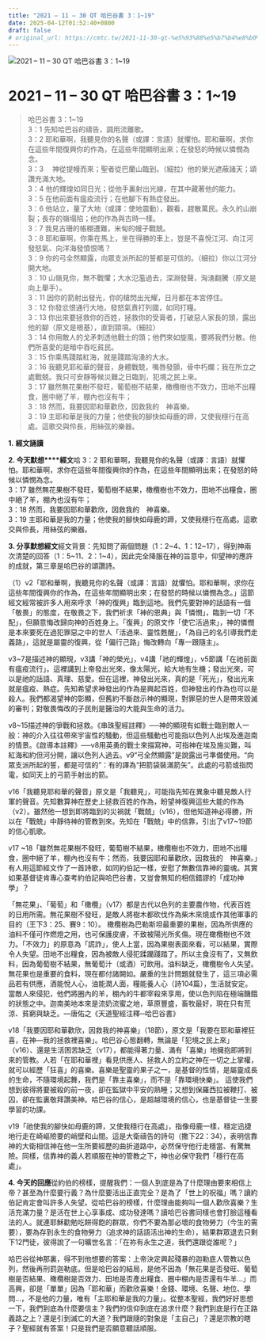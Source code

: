 ```yaml
---
title: "2021 – 11 – 30 QT 哈巴谷書 3：1~19"
date: 2025-04-12T01:52:40+0800
draft: false
# original_url: https://cmtc.tw/2021-11-30-qt-%e5%93%88%e5%b7%b4%e8%b0%b7%e6%9b%b8-3%ef%bc%9a119
---
```


![2021 – 11 – 30 QT 哈巴谷書 3：1\~19](/images/qt.jpg   "2021 – 11 – 30 QT 哈巴谷書 3：1\~19")

# 2021 – 11 – 30 QT 哈巴谷書 3：1\~19

> 哈巴谷書 3：1\~19  
> 3：1 先知哈巴谷的禱告，調用流離歌。  
> 3：2 耶和華啊，我聽見你的名聲（或譯：言語）就懼怕。耶和華啊，求你在這些年間復興你的作為，在這些年間顯明出來；在發怒的時候以憐憫為念。  
> 3：3 　神從提幔而來；聖者從巴蘭山臨到。（細拉）他的榮光遮蔽諸天；頌讚充滿大地。  
> 3：4 他的輝煌如同日光；從他手裏射出光線，在其中藏著他的能力。  
> 3：5 在他前面有瘟疫流行；在他腳下有熱症發出。  
> 3：6 他站立，量了大地（或譯：使地震動），觀看，趕散萬民。永久的山崩裂；長存的嶺塌陷；他的作為與古時一樣。  
> 3：7 我見古珊的帳棚遭難，米甸的幔子戰兢。  
> 3：8 耶和華啊，你乘在馬上，坐在得勝的車上，豈是不喜悅江河、向江河發怒氣、向洋海發憤恨嗎？  
> 3：9 你的弓全然顯露，向眾支派所起的誓都是可信的。（細拉）你以江河分開大地。  
> 3：10 山嶺見你，無不戰懼；大水氾濫過去，深淵發聲，洶湧翻騰（原文是向上舉手）。  
> 3：11 因你的箭射出發光，你的槍閃出光耀，日月都在本宮停住。  
> 3：12 你發忿恨通行大地，發怒氣責打列國，如同打糧。  
> 3：13 你出來要拯救你的百姓，拯救你的受膏者，打破惡人家長的頭，露出他的腳（原文是根基），直到頸項。（細拉）  
> 3：14 你用敵人的戈矛刺透他戰士的頭；他們來如旋風，要將我們分散。他們所喜愛的是暗中吞吃貧民。  
> 3：15 你乘馬踐踏紅海，就是踐踏洶湧的大水。  
> 3：16 我聽見耶和華的聲音，身體戰兢，嘴唇發顫，骨中朽爛；我在所立之處戰兢。我只可安靜等候災難之日臨到，犯境之民上來。  
> 3：17 雖然無花果樹不發旺，葡萄樹不結果，橄欖樹也不效力，田地不出糧食，圈中絕了羊，棚內也沒有牛；  
> 3：18 然而，我要因耶和華歡欣，因救我的　神喜樂。  
> 3：19 主耶和華是我的力量；他使我的腳快如母鹿的蹄，又使我穩行在高處。這歌交與伶長，用絲弦的樂器。

**1.** **經文誦讀**

**2. 今天默想****經文**哈 3：2 耶和華啊，我聽見你的名聲（或譯：言語）就懼怕。耶和華啊，求你在這些年間復興你的作為，在這些年間顯明出來；在發怒的時候以憐憫為念。  
3：17 雖然無花果樹不發旺，葡萄樹不結果，橄欖樹也不效力，田地不出糧食，圈中絕了羊，棚內也沒有牛；  
3：18 然而，我要因耶和華歡欣，因救我的　神喜樂。  
3：19 主耶和華是我的力量；他使我的腳快如母鹿的蹄，又使我穩行在高處。這歌交與伶長，用絲弦的樂器。

**3. 分享默想經文**經文背景：先知問了兩個問題（1：2\~4、1：12\~17），得到神兩次清楚的回答（1：5\~11、2：1\~4），因此完全降服在神的旨意中，仰望神的應許的成就，第三章是哈巴谷的頌讚詩。

（1）v2「耶和華啊，我聽見你的名聲（或譯：言語）就懼怕。耶和華啊，求你在這些年間復興你的作為，在這些年間顯明出來；在發怒的時候以憐憫為念。」這節經文經常被許多人用來呼求「神的復興」臨到這地。我們先要對神的話語有一個「敬畏」的態度，在敬畏之下，我們祈求「神的恩典」與「憐憫」，臨到一切「不配」，但願意悔改歸向神的百姓身上。「復興」的原文作「使它活過來」，神的憐憫是本來要死在過犯罪惡之中的世人「活過來、靈性甦醒」，「為自己的名引導我們走義路」，這就是屬靈的復興，從「偏行己路」悔改轉向「專一跟隨主」。

v3\~7是描述神的顯現，v3講「神的榮光」，v4講「祂的輝煌」，v5節講「在祂前面有瘟疫流行」。這裡講到上帝發出光來，像太陽光，給大地有生機；發出光來，可以是祂的話語、真理、慈愛。但在這裡，神發出光來，真的是「死光」，發出光來就是瘟疫、熱症。先知希望求神發出的作為是興起百姓，但神發出的作為也可以是殺人。我們都渴望神的彰顯，但舊約不斷啟示神的顯現，對罪惡的世人是帶來毀滅的審判；對敬畏悔改的子民則是醫治的大能與生命的活力。

v8\~15描述神的爭戰和拯救。《串珠聖經註釋》──神的顯現有如戰士臨到敵人一般：神的介入往往帶來宇宙性的騷動，但這些騷動也可能指以色列人出埃及進迦南的情景。《啟導本註釋》──v8用英勇的戰士來描寫神，可指神在埃及施災難，叫紅海和約但河分開，讓以色列人過去。v9“弓全然顯露”是說露出弓準備使用。“向眾支派所起的誓，都是可信的”：有的譯為“把箭袋裝滿箭矢”。此處的弓箭或指閃電，如同天上的弓箭手射出的箭。

v16「我聽見耶和華的聲音」原文是「我聽見」，可能指先知在異象中聽見敵人行軍的聲音。先知數算神在歷史上拯救百姓的作為，盼望神復興這些大能的作為（v2）。雖然他一想到即將臨到的災禍就「戰兢」（v16），但他知道神必得勝，所以在「戰兢」中靜待神的管教到來。先知在「戰兢」中的信靠，引出了v17\~19節的信心凱歌。

v17 ~18「雖然無花果樹不發旺，葡萄樹不結果，橄欖樹也不效力，田地不出糧食，圈中絕了羊，棚內也沒有牛；然而，我要因耶和華歡欣，因救我的　神喜樂。」有人用這節經文作了一首詩歌，如同約伯記一樣，安慰了無數信靠神的靈魂。其實如果基督徒肯專心查考約伯記與哈巴谷書，又豈會無知的相信錯謬的「成功神學」？

「無花果」、「葡萄」和「橄欖」（v17）都是古代以色列的主要農作物，代表百姓的日用所需。無花果樹不發旺，是敵人將樹木都砍伐作為柴木來燒或作其他軍事的目的（王下3：25、賽9：10）。 橄欖樹為巴勒斯坦最重要的果樹，因為所供應的油料不僅可作燃燈之用，也可保護皮膚，不致被陽光所炙傷。現在橄欖樹也不效力。「不效力」的原意為「謊詐」，使人上當，因為果樹表面來看，可以結果，實際令人失望。田地不出糧食，因為被敵人侵犯蹂躪踐踏了。所以主食沒有了，又無飲料，因為葡萄樹不結果，無葡萄汁（或酒）可飲用。油料缺乏，橄欖樹令人失望。無花果也是重要的食料，現在都付諸闕如。嚴重的生計問題就發生了，這三項必需品若有供應，酒能悅人心，油能潤人面，糧能養人心（詩104篇），生活就安定。當敵人來侵犯，他們將圈內的羊，棚內的牛都宰殺來享用，使以色列陷在極端饑餓的狀態之中。迦南美地本來是流奶流蜜之地，草原豐盛，畜牧最好，現在只有荒涼、貧窮與缺乏。—唐佑之《天道聖經注釋─哈巴谷書》

v18「我要因耶和華歡欣，因救我的神喜樂」（18節），原文是「我要在耶和華裡狂喜，在神—我的拯救裡喜樂」。哈巴谷心態翻轉，無論是「犯境之民上來」（v16）、還是生活困苦缺乏（v17），都能得著力量、滿有「喜樂」地擁抱即將到來的管教。人若「在耶和華裡」看見供應人、拯救人的立約之神在一切之上掌權，就可以經歷「狂喜」的喜樂。喜樂是聖靈的果子之一，是基督的性情，是屬靈成長的生命，不隨環境起舞，我們是「靠主喜樂」，而不是「靠環境快樂」。 這使我們想到彼得將要被殺的前一夜，卻在監獄中平安的熟睡；又想到保羅西拉被鞭打、被囚，卻在監裏敬拜讚美神。哈巴谷的信心，是超越環境的信心，也是基督徒一生要學習的功課。

v19「祂使我的腳快如母鹿的蹄，又使我穩行在高處」，指像母鹿一樣，穩定迅捷地行走在崎嶇險要的峭壁和山間。這是大衛禱告的詩句（撒下22：34），表明信靠神的大衛相信神在他一生所要經歷的曲折道路中，必然保守他行走穩當、有驚無險。同樣，信靠神的義人若順服在神的管教之下，神也必保守我們「穩行在高處」。

**4. 今天的回應**從約伯的榜樣，提醒我們：一個人到底是為了什麼理由要來相信上帝？甚至為什麼要行義？為什麼要活出正直完全？是為了「世上的祝福」嗎？讀約伯記肯定會叫許多人失望。從哈巴谷的榜樣，什麼理由能夠叫一個人歡欣喜樂？生活充滿力量？是活在世上心享事成、成功發達嗎？讀哈巴谷書同樣也會打臉這種看法的人。就連耶穌勸勉吃餅得飽的群眾，你們不要為那必壞的食物勞力（今生的需要），要為存到永生的食物勞力（追求神的話語活出神的生命），結果群眾退去只剩下12門徒，彼得說了一句曠世名言：「在祢有永生之道，我們還跟從誰呢？」

哈巴谷從神那裏，得不到他想要的答案：上帝決定興起殘暴的迦勒底人管教以色列，然後再刑罰迦勒底。但是哈巴谷的結局，是他不因為「無花果是否發旺、葡萄樹是否結果、橄欖樹是否效力、田地是否產出糧食、圈中棚內是否還有牛羊…」而高興，卻是「單單」因為「耶和華」而歡欣喜樂！金錢、環境、名聲、地位、學問…，不是他的力量，唯有「主耶和華是我的力量」。從整本聖經，我們好好思想一下，我們到底為什麼要信主？我們的信仰到底在追求什麼？我們到底是行在正路義路之上？還是引到滅亡的大道？我們跟隨的對象是「主自己」？還是宗教的瞎子？聖經就有答案！只是我們是否願意聽話順服。